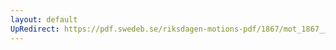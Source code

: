 ```yaml
---
layout: default
UpRedirect: https://pdf.swedeb.se/riksdagen-motions-pdf/1867/mot_1867__ak__00052.pdf
---
```

